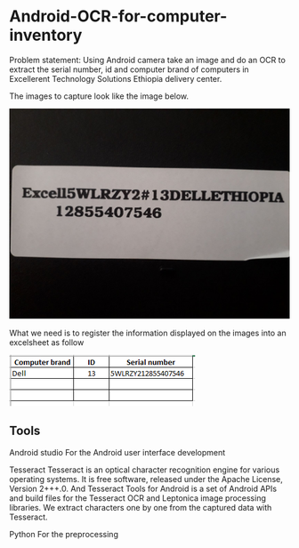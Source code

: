 # Android-OCR-for-computer-inventory
Problem statement: Using Android camera take an image and do an OCR to extract the serial number, id and computer brand of computers
in Excellerent Technology Solutions Ethiopia delivery center.

The images to capture look like the image below.

![Image](sample-image.jpg)

What we need is to register the information displayed on the images into an excelsheet as follow

![Record](excel.PNG)

## Tools
Android studio
For the Android user interface development

Tesseract
Tesseract is an optical character recognition engine for various operating systems. 
It is free software, released under the Apache License, Version 2+++.0. And Tesseract Tools for Android 
is a set of Android APIs and build files for the Tesseract OCR and Leptonica image processing libraries.
We extract characters one by one from the captured data with Tesseract.

Python
For the preprocessing

